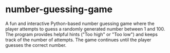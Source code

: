 # number-guessing-game
A fun and interactive Python-based number guessing game where the player attempts to guess a randomly generated number between 1 and 100. The program provides helpful hints ("Too high" or "Too low") and keeps track of the number of attempts. The game continues until the player guesses the correct number.
